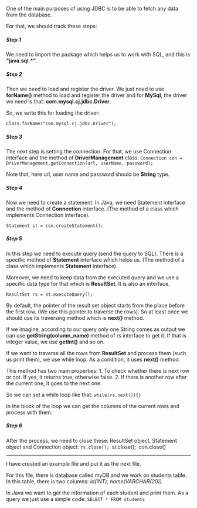One of the main purposes of using JDBC is to be able to fetch any data from the database.

For that, we should track these steps:

##### Step 1

 We need to import the package which helps us to work with SQL, and this is **"java.sql.*"**.


##### Step 2
Then we need to load and register the driver. We just need to use **forName()** method to load and register the driver and for **MySql**, the driver we need is that:
**com.mysql.cj.jdbc.Driver**.

So, we write this for loading the driver:

`Class.forName("com.mysql.cj.jdbc.Driver");`


##### Step 3
The next step is setting the connection. For that, we use Connection interface and the method of **DriverManagement** class:
`Connection con = DriverManagement.getConnection(url, userName, password);`

Note that, here url, user name and password should be **String** type.


##### Step 4
Now we need to create a statement. In Java, we need Statement interface and the method of **Connection** interface. (The method of a class which implements Connection interface).

`Statement st = con.createStatement();`


##### Step 5
In this step we need to execute query (send the query to SQL). There is a specific method of **Statement** interface which helps us. (The method of a class which implements **Statement** interface).

Moreover, we need to keep data from the executed query and we use a specific data type for that which is **ResultSet**. It is also an interface.

`ResultSet rs = st.executeQuery();`

By default, the pointer of the result set object starts from the place before the first row. (We use this pointer to traverse the rows). So at least once we should use its traversing method which is **next()** method.

If we imagine, according to our query only one String comes as output we can use **getString(column_name)** method of rs interface to get it. If that is integer value, we use **getInt()** and so on.

If we want to traverse all the rows from **ResultSet** and process them (such us print them), we use while loop.
As a condition, it uses **next()** method. 

This method has two main properties:
    1. To check whether there is next row or not. If yes, it returns true, otherwise false.
    2. If there is another row after the current one, it goes to the next one.

So we can set a while loop like that:
`while(rs.next()){}`

In the block of the loop we can get the columns of the current rows and process with them.


##### Step 6
After the process, we need to close these:
ResultSet object, Statement object and Connection object:
    `rs.close();
    `st.close();`
    `con.close()`

---

I have created an example file and put it as the next file.

For this file, there is database called myDB and we work on students table. In this table, there is two columns: *id(INT), name(VARCHAR(20)).*

In Java we want to get the information of each student and print them. As a query we just use a simple code:
`SELECT * FROM students`